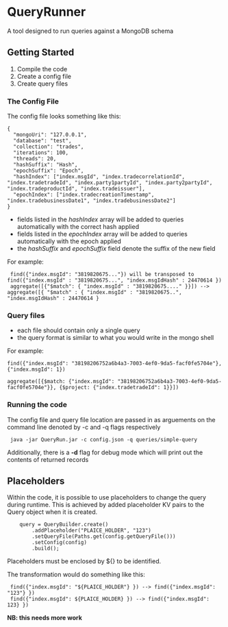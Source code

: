 # QueryRunner

A tool designed to run queries against a MongoDB schema

## Getting Started

1. Compile the code
2. Create a config file
3. Create query files


### The Config File

The config file looks something like this:

```
{
  "mongoUri": "127.0.0.1",
  "database": "test",
  "collection": "trades",
  "iterations": 100,
  "threads": 20,
  "hashSuffix": "Hash",
  "epochSuffix": "Epoch",
  "hashIndex": ["index.msgId", "index.tradecorrelationId", "index.tradetradeId", "index.party1partyId", "index.party2partyId", "index.tradeproductId", "index.tradeissuer"],
  "epochIndex": ["index.tradecreationTimestamp", "index.tradebusinessDate1", "index.tradebusinessDate2"]
}
```

* fields listed in the *hashIndex* array will be added to queries automatically with the correct hash applied
* fields listed in the *epochIndex* array will be added to queries automatically with the epoch applied
* the *hashSuffix* and *epochSuffix* field denote the suffix of the new field

For example:

```
 find({"index.msgId": "3819820675..."}) will be transposed to find({"index.msgId" : "3819820675...", "index.msgIdHash" : 24470614 })
 aggregate([{"$match": { "index.msgId" : "3819820675...." }}]) --> aggregate([{ "$match" : { "index.msgId" : "3819820675..", "index.msgIdHash" : 24470614 }
```

### Query files

* each file should contain only a single query
* the query format is similar to what you would write in the mongo shell

For example:

```
find({"index.msgId": "38198206752a6b4a3-7003-4ef0-9da5-facf0fe5704e"}, {"index.msgId": 1})

aggregate([{$match: {"index.msgId": "38198206752a6b4a3-7003-4ef0-9da5-facf0fe5704e"}}, {$project: {"index.tradetradeId": 1}}])
``` 

### Running the code

The config file and query file location are passed in as arguements on the command line denoted by -c and -q flags respectively

```
 java -jar QueryRun.jar -c config.json -q queries/simple-query
```

Additionally, there is a **-d** flag for debug mode which will print out the contents of returned records

## Placeholders

Within the code, it is possible to use placeholders to change the query during runtime. This is achieved by added placeholder KV pairs to the Query object when it is created.

```
    query = QueryBuilder.create()
		.addPlaceholder("PLAICE_HOLDER", "123")
		.setQueryFile(Paths.get(config.getQueryFile()))
		.setConfig(config)
		.build();
```

Placeholders must be enclosed by ${} to be identified.

The transformation would do something like this:

```
 find({"index.msgId": "${PLAICE_HOLDER"} }) --> find({"index.msgId": "123"} }) 
 find({"index.msgId": ${PLAICE_HOLDER} }) --> find({"index.msgId": 123} })
``` 

**NB: this needs more work**